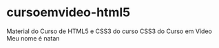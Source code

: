 # cursoemvideo-html5
 Material do Curso de HTML5 e CSS3 do curso CSS3 do Curso em Vídeo
Meu nome é natan
